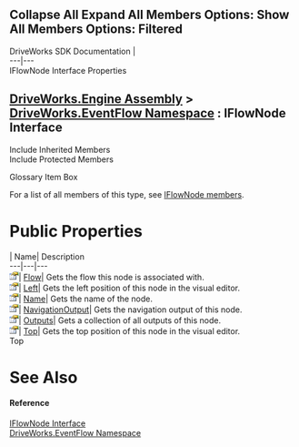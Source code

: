 Collapse All Expand All Members Options: Show All  Members Options: Filtered   
---  
DriveWorks SDK Documentation  |   
---|---  
IFlowNode Interface Properties   
  
[DriveWorks.Engine Assembly](topic2156.md) > [DriveWorks.EventFlow Namespace](topic6871.md) : IFlowNode Interface  
---  
  
Include Inherited Members    
Include Protected Members    


Glossary Item Box

For a list of all members of this type, see [IFlowNode members](topic6874.md).

# Public Properties

| Name| Description  
---|---|---  
![ Property](dotnetimages/Property.gif)| [Flow](topic6880.md)| Gets the flow this node is associated with.   
![ Property](dotnetimages/Property.gif)| [Left](topic6881.md)| Gets the left position of this node in the visual editor.   
![ Property](dotnetimages/Property.gif)| [Name](topic6882.md)| Gets the name of the node.   
![ Property](dotnetimages/Property.gif)| [NavigationOutput](topic6883.md)| Gets the navigation output of this node.   
![ Property](dotnetimages/Property.gif)| [Outputs](topic6884.md)| Gets a collection of all outputs of this node.   
![ Property](dotnetimages/Property.gif)| [Top](topic6885.md)| Gets the top position of this node in the visual editor.   
Top

# See Also

#### Reference

[IFlowNode Interface](topic6873.md)   
[DriveWorks.EventFlow Namespace](topic6871.md)



